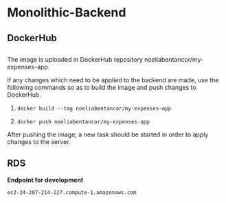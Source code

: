 # Monolithic-Backend

## DockerHub
## 

The image is uploaded in DockerHub repository noeliabentancor/my-expenses-app.

If any changes which need to be applied to the backend are made, use the following commands so as to build the image and push changes to DockerHub.

1. `docker build --tag noeliabentancor/my-expenses-app`

2. `docker push noeliabentancor/my-expenses-app`

After pushing the image, a new task should be started in order to apply changes to the server.

## RDS

**Endpoint for development**


```
ec2-34-207-214-227.compute-1.amazonaws.com
```
